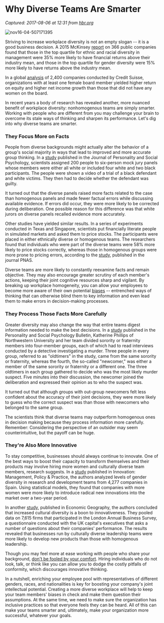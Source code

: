 # Why Diverse Teams Are Smarter

_Captured: 2017-08-06 at 12:31 from [hbr.org](https://hbr.org/2016/11/why-diverse-teams-are-smarter)_

![nov16-04-507171395](https://hbr.org/resources/images/article_assets/2016/11/nov16-04-507171395-1200x675.jpg)

Striving to increase workplace diversity is not an empty slogan -- it is a good business decision. A 2015 McKinsey [report](http://www.mckinsey.com/business-functions/organization/our-insights/why-diversity-matters) on 366 public companies found that those in the top quartile for ethnic and racial diversity in management were 35% more likely to have financial returns above their industry mean, and those in the top quartile for gender diversity were 15% more likely to have returns above the industry mean.

In a global [analysis](https://www.credit-suisse.com/us/en/about-us/media/news/articles/media-releases/2012/07/en/42035.html) of 2,400 companies conducted by Credit Suisse, organizations with at least one female board member yielded higher return on equity and higher net income growth than those that did not have any women on the board.

In recent years a body of research has revealed another, more nuanced benefit of workplace diversity: nonhomogenous teams are simply smarter. Working with people who are different from you may challenge your brain to overcome its stale ways of thinking and sharpen its performance. Let's dig into why diverse teams are smarter.

### **They Focus More on Facts**

People from diverse backgrounds might actually alter the behavior of a group's social majority in ways that lead to improved and more accurate group thinking. In a [study](http://www.apa.org/releases/0406_JPSP_Sommer.pdf) published in the Journal of Personality and Social Psychology, scientists assigned 200 people to six-person mock jury panels whose members were either all white or included four white and two black participants. The people were shown a video of a trial of a black defendant and white victims. They then had to decide whether the defendant was guilty.

It turned out that the diverse panels raised more facts related to the case than homogenous panels and made fewer factual errors while discussing available evidence. If errors did occur, they were more likely to be corrected during deliberation. One possible reason for this difference was that white jurors on diverse panels recalled evidence more accurately.

Other studies have yielded similar results. In a series of experiments conducted in Texas and Singapore, scientists put financially literate people in simulated markets and asked them to price stocks. The participants were placed in either ethnically diverse or homogenous teams. The researchers found that individuals who were part of the diverse teams were 58% more likely to price stocks correctly, whereas those in homogenous groups were more prone to pricing errors, according to the [study](http://www.pnas.org/content/111/52/18524.abstract), published in the journal PNAS.

Diverse teams are more likely to constantly reexamine facts and remain objective. They may also encourage greater scrutiny of each member's actions, keeping their joint cognitive resources sharp and vigilant. By breaking up workplace homogeneity, you can allow your employees to become more aware of their own potential [biases](https://neuroleadership.com/portfolio-items/breaking-bias-updated-the-seeds-model-2/) -- entrenched ways of thinking that can otherwise blind them to key information and even lead them to make errors in decision-making processes.

### **They Process Those Facts More Carefully**

Greater diversity may also change the way that entire teams digest information needed to make the best decisions. In a [study](http://psp.sagepub.com/content/35/3/336.abstract) published in the Personality and Social Psychology Bulletin, Katherine Phillips of Northwestern University and her team divided sorority or fraternity members into four-member groups, each of which had to read interviews conducted by a detective investigating a murder. Three people in every group, referred to as "oldtimers" in the study, came from the same sorority or fraternity, whereas the fourth, the so-called "newcomer," was either a member of the same sorority or fraternity or a different one. The three oldtimers in each group gathered to decide who was the most likely murder suspect. Five minutes into their discussion, the newcomer joined the deliberation and expressed their opinion as to who the suspect was.

It turned out that although groups with out-group newcomers felt less confident about the accuracy of their joint decisions, they were more likely to guess who the correct suspect was than those with newcomers who belonged to the same group.

The scientists think that diverse teams may outperform homogenous ones in decision making because they process information more carefully. Remember: Considering the perspective of an outsider may seem counterintuitive, but the payoff can be huge.

### **They're Also More Innovative**

To stay competitive, businesses should always continue to innovate. One of the best ways to boost their capacity to transform themselves and their products may involve hiring more women and culturally diverse team members, research suggests. In a [study](http://www.tandfonline.com/doi/abs/10.5172/impp.2013.15.2.149) published in Innovation: Management, Policy & Practice, the authors analyzed levels of gender diversity in research and development teams from 4,277 companies in Spain. Using statistical models, they found that companies with more women were more likely to introduce radical new innovations into the market over a two-year period.

In another [study](http://www.tandfonline.com/doi/abs/10.1111/ecge.12016), published in Economic Geography, the authors concluded that increased cultural diversity is a boon to innovativeness. They pooled data on 7,615 firms that participated in the London Annual Business Survey, a questionnaire conducted with the UK capital's executives that asks a number of questions about their companies' performance. The results revealed that businesses run by culturally diverse leadership teams were more likely to develop new products than those with homogenous leadership.

Though you may feel more at ease working with people who share your background, [don't be fooled by your comfort](https://hbr.org/2016/09/diverse-teams-feel-less-comfortable-and-thats-why-they-perform-better). Hiring individuals who do not look, talk, or think like you can allow you to dodge the costly pitfalls of conformity, which discourages innovative thinking.

In a nutshell, enriching your employee pool with representatives of different genders, races, and nationalities is key for boosting your company's joint intellectual potential. Creating a more diverse workplace will help to keep your team members' biases in check and make them question their assumptions. At the same time, we need to make sure the organization has inclusive practices so that everyone feels they can be heard. All of this can make your teams smarter and, ultimately, make your organization more successful, whatever your goals.
